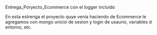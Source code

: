 Entrega_Poryecto_Ecommerce con el logger incluido

En esta estrenga el proyecto quye venia haciendo de Ecommerce le agregamos con mongo unicio de sesion 
y login de usaurio, variables d entorno, etc.




